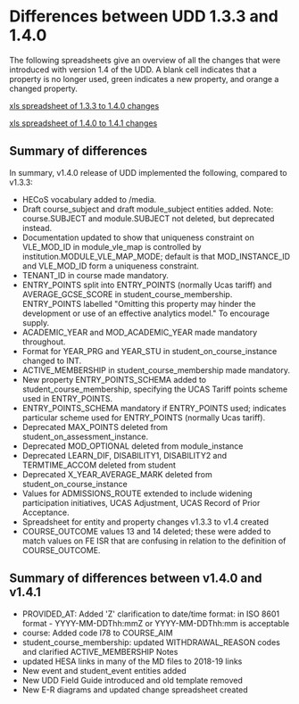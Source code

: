 # Differences between UDD 1.3.3 and 1.4.0

The following spreadsheets give an overview of all the changes that were introduced with version 1.4 of the UDD. A blank cell indicates that a property is no longer used, green indicates a new property, and orange a changed property. 

[xls spreadsheet of 1.3.3 to 1.4.0 changes][differencesXLS]

[differencesXLS]: media/UDD1.3-1.4.xls "differencesXLS"

[xls spreadsheet of 1.4.0 to 1.4.1 changes][differences2XLS]

[differences2XLS]: media/UDD1.4.0-1.4.1.xls "differences2XLS"

## Summary of differences

In summary, v1.4.0 release of UDD implemented the following, compared to v1.3.3:

- HECoS vocabulary added to /media.
- Draft course_subject and draft module_subject entities added. Note: course.SUBJECT and module.SUBJECT not deleted, but deprecated instead.
- Documentation updated to show that uniqueness constraint on VLE_MOD_ID in module_vle_map is controlled by institution.MODULE_VLE_MAP_MODE; default is that MOD_INSTANCE_ID and VLE_MOD_ID form a uniqueness constraint.
- TENANT_ID in course made mandatory.
- ENTRY_POINTS split into ENTRY_POINTS (normally Ucas tariff) and AVERAGE_GCSE_SCORE in student_course_membership. ENTRY_POINTS labelled "Omitting this property may hinder the development or use of an effective analytics model." To encourage supply.
- ACADEMIC_YEAR and MOD_ACADEMIC_YEAR made mandatory throughout.
- Format for YEAR_PRG and YEAR_STU in student_on_course_instance changed to INT.
- ACTIVE_MEMBERSHIP in student_course_membership made mandatory.
- New property ENTRY_POINTS_SCHEMA added to student_course_membership, specifying the UCAS Tariff points scheme used in ENTRY_POINTS.
- ENTRY_POINTS_SCHEMA mandatory if ENTRY_POINTS used; indicates particular scheme used for ENTRY_POINTS (normally Ucas tariff).
- Deprecated MAX_POINTS deleted from student_on_assessment_instance.
- Deprecated MOD_OPTIONAL deleted from module_instance
- Deprecated LEARN_DIF, DISABILITY1, DISABILITY2 and TERMTIME_ACCOM deleted from student
- Deprecated X_YEAR_AVERAGE_MARK deleted from student_on_course_instance
- Values for ADMISSIONS_ROUTE extended to include widening participation initiatives, UCAS Adjustment, UCAS Record of Prior Acceptance.
- Spreadsheet for entity and property changes v1.3.3 to v1.4 created
- COURSE_OUTCOME values 13 and 14 deleted; these were added to match values on FE ISR that are confusing in relation to the definition of COURSE_OUTCOME.

## Summary of differences between v1.4.0 and v1.4.1

- PROVIDED_AT: Added 'Z' clarification to date/time format: in ISO 8601 format - YYYY-MM-DDThh:mmZ or YYYY-MM-DDThh:mm is acceptable
- course: Added code I78 to COURSE_AIM
- student_course_membership: updated WITHDRAWAL_REASON codes and clarified ACTIVE_MEMBERSHIP Notes
- updated HESA links in many of the MD files to 2018-19 links
- New event and student_event entities added
- New UDD Field Guide introduced and old template removed
- New E-R diagrams and updated change spreadsheet created
